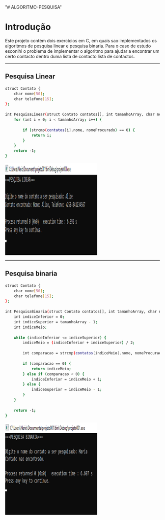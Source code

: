 "# ALGORITMO-PESQUISA" 

# Introdução

Este projeto contém dois exercícios em C, em quais sao implementados os algoritmos de pesquisa linear e pesquisa binaria. Para o caso de estudo esconlhi o problema de implementar o algoritmo para ajudar a encontrar um certo contacto dentro duma lista de contacto lista de contactos.

---

## Pesquisa Linear

```bash
struct Contato {
    char nome[50];
    char telefone[15];
};

int PesquisaLinear(struct Contato contatos[], int tamanhoArray, char nomeProcurado[]) {
    for (int i = 0; i < tamanhoArray; i++) {

        if (strcmp(contatos[i].nome, nomeProcurado) == 0) {
            return i;
        }
    }
    return -1;
}
```
<img src="images\Screenshot (24).png" alt="Console" width="300" height="300">

---

## Pesquisa binaria

```bash
struct Contato {
    char nome[50];
    char telefone[15];
};

int PesquisaBinaria(struct Contato contatos[], int tamanhoArray, char nomeProcurado[]) {
    int indiceInferior = 0;
    int indiceSuperior = tamanhoArray - 1;
    int indiceMeio;

    while (indiceInferior <= indiceSuperior) {
        indiceMeio = (indiceInferior + indiceSuperior) / 2;

        int comparacao = strcmp(contatos[indiceMeio].nome, nomeProcurado);

        if (comparacao == 0) {
            return indiceMeio;
        } else if (comparacao < 0) {
            indiceInferior = indiceMeio + 1;
        } else {
            indiceSuperior = indiceMeio - 1;
        }
    }

    return -1;
}
```
<img src="images\Screenshot (25).png" alt="Console" width="300" height="300">
